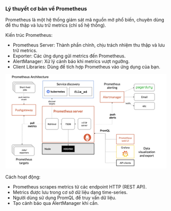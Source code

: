 ### Lý thuyết cơ bản về Prometheus

Prometheus là một hệ thống giám sát mã nguồn mở phổ biến, chuyên dùng để thu thập và lưu trữ metrics (chỉ số hệ thống).

Kiến trúc Prometheus:

- Prometheus Server: Thành phần chính, chịu trách nhiệm thu thập và lưu trữ metrics.
- Exporter: Các ứng dụng gửi metrics đến Prometheus.
- AlertManager: Xử lý cảnh báo khi metrics vượt ngưỡng.
- Client Libraries: Dùng để tích hợp Prometheus vào ứng dụng của bạn.

![arch](../Promethues/assets/arch.png)

Cách hoạt động:
- Prometheus scrapes metrics từ các endpoint HTTP (REST API).
- Metrics được lưu trong cơ sở dữ liệu dạng time-series.
- Người dùng sử dụng PromQL để truy vấn dữ liệu.
- Tạo cảnh báo qua AlertManager khi cần.